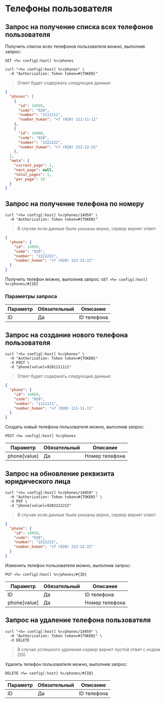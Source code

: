 # Телефоны пользователя

## Запрос на получение списка всех телефонов пользователя

Получить список всех телефонов пользователя можно, выполнив запрос:

`GET <%= config[:host] %>/phones`

```shell
curl "<%= config[:host] %>/phones" \
  -H "Authorization: Token token=#{TOKEN}"
```

> Ответ будет содержать следующие данные:

```json
{
  "phones": [
    {
      "id": 14959,
      "code": "920",
      "number": "1111111",
      "number_human": "+7 (920) 111-11-11"
    },
    {
      "id": 14960,
      "code": "920",
      "number": "2222222",
      "number_human": "+7 (920) 222-22-22"
    },
  ],
  "meta": {
    "current_page": 1,
    "next_page": null,
    "total_pages": 1,
    "per_page": 10
  }
}
```

## Запрос на получение телефона по номеру

```shell
curl "<%= config[:host] %>/phones/14959" \
  -H "Authorization: Token token=#{TOKEN}"
```

> В случае если данные были указаны верно, сервер вернет ответ:

```json
{
  "phone": {
    "id": 14959,
    "code": "920",
    "number": "2222222",
    "number_human": "+7 (920) 222-22-22"
  }
}
```

Получить телефон можно, выполнив запрос:
`GET <%= config[:host] %>/phones/#{ID}`

### Параметры запроса

Параметр | Обязательный | Описание
--------- | ------- | -----------
ID | Да | ID телефона

## Запрос на создание нового телефона пользователя

```shell
curl "<%= config[:host] %>/phones" \
  -H "Authorization: Token token=#{TOKEN}"
  -X POST \
  -d "phone[value]=9201111111"
```

> Ответ будет содержать следующие данные:

```json
{
  "phone": {
    "id": 14959,
    "code": "920",
    "number": "1111111",
    "number_human": "+7 (920) 111-11-11"
  }
}
```

Создать новый телефона пользователя можно, выполнив запрос:

`POST <%= config[:host] %>/phones`

Параметр | Обязательный | Описание
--------- | ------- | -----------
phone[value] | Да | Номер телефона

## Запрос на обновление реквизита юридического лица

```shell
curl "<%= config[:host] %>/phones/14959" \
  -H "Authorization: Token token=#{TOKEN}" \
  -X PUT \
  -d "phone[value]=9202222222"
```

> В случае если данные были указаны верно, сервер вернет ответ:

```json
{
  "phone": {
    "id": 14959,
    "code": "920",
    "number": "2222222",
    "number_human": "+7 (920) 222-22-22"
  }
}
```

Изменить телефон пользователя можно, выполнив запрос:

`PUT <%= config[:host] %>/phones/#{ID}`

Параметр | Обязательный | Описание
--------- | ------- | -----------
ID | Да | ID телефона
phone[value] | Да | Номер телефона

## Запрос на удаление телефона пользователя

```shell
curl "<%= config[:host] %>/phones/14959" \
  -H "Authorization: Token token=#{TOKEN}" \
  -X DELETE
```

> В случае успешного удаления сервер вернет пустой ответ с кодом 200

Удалить телефон пользователя можно, выполнив запрос:

`DELETE <%= config[:host] %>/phones/#{ID}`

Параметр | Обязательный | Описание
--------- | ------- | -----------
ID | Да | ID телефона
